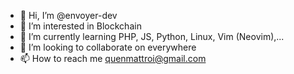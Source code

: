 - 👋 Hi, I’m @envoyer-dev
- 👀 I’m interested in Blockchain
- 🌱 I’m currently learning PHP, JS, Python, Linux, Vim (Neovim),...
- 💞️ I’m looking to collaborate on everywhere
- 📫 How to reach me quenmattroi@gmail.com

<!---
envoyer-dev/envoyer-dev is a ✨ special ✨ repository because its `README.md` (this file) appears on your GitHub profile.
You can click the Preview link to take a look at your changes.
--->

